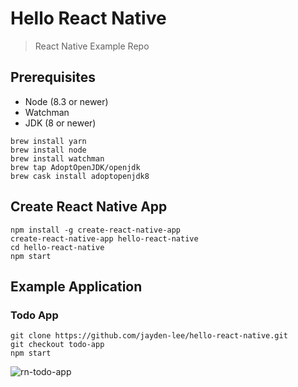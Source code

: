 # Hello React Native
> React Native Example Repo

## Prerequisites
* Node (8.3 or newer)
* Watchman
* JDK (8 or newer)

```
brew install yarn
brew install node
brew install watchman
brew tap AdoptOpenJDK/openjdk
brew cask install adoptopenjdk8
```

## Create React Native App
```
npm install -g create-react-native-app
create-react-native-app hello-react-native
cd hello-react-native
npm start
```

## Example Application

### Todo App

```
git clone https://github.com/jayden-lee/hello-react-native.git
git checkout todo-app
npm start
```

![rn-todo-app](https://user-images.githubusercontent.com/43853352/67111265-86b5bf80-f20f-11e9-8a3a-cd80a7e4ade8.png)


